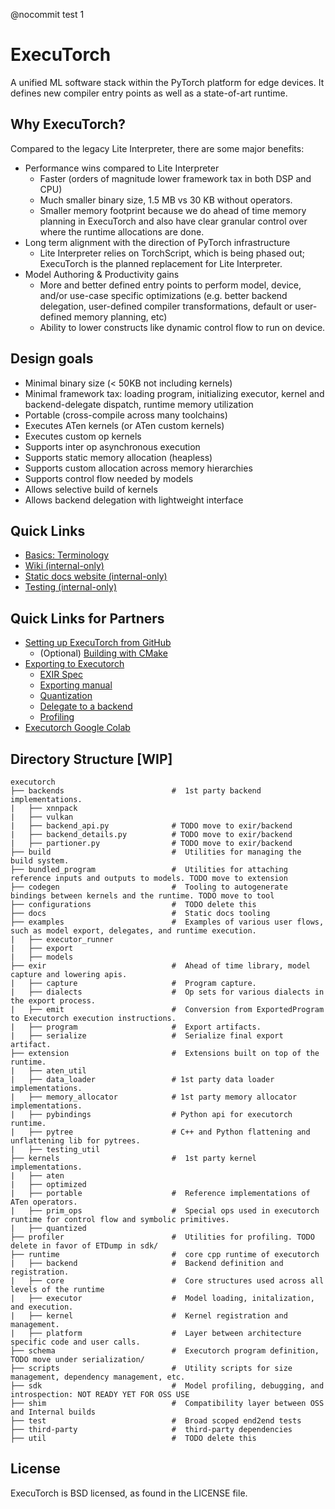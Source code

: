 @nocommit test 1
# ExecuTorch
A unified ML software stack within the PyTorch platform for edge devices. It defines new compiler entry points as well as a state-of-art runtime.

## Why ExecuTorch?
Compared to the legacy Lite Interpreter, there are some major benefits:
* Performance wins compared to Lite Interpreter
  * Faster (orders of magnitude lower framework tax in both DSP and CPU)
  * Much smaller binary size, 1.5 MB vs 30 KB without operators.
  * Smaller memory footprint because we do ahead of time memory planning in ExecuTorch and also have clear granular control over where the runtime allocations are done.
* Long term alignment with the direction of PyTorch infrastructure
  * Lite Interpreter relies on TorchScript, which is being phased out; ExecuTorch is the planned replacement for Lite Interpreter.
* Model Authoring & Productivity gains
  * More and better defined entry points to perform model, device, and/or use-case specific optimizations (e.g. better backend delegation, user-defined compiler transformations, default or user-defined memory planning, etc)
  * Ability to lower constructs like dynamic control flow to run on device.


## Design goals
* Minimal binary size (< 50KB not including kernels)
* Minimal framework tax: loading program, initializing executor, kernel and
  backend-delegate dispatch, runtime memory utilization
* Portable (cross-compile across many toolchains)
* Executes ATen kernels (or ATen custom kernels)
* Executes custom op kernels
* Supports inter op asynchronous execution
* Supports static memory allocation (heapless)
* Supports custom allocation across memory hierarchies
* Supports control flow needed by models
* Allows selective build of kernels
* Allows backend delegation with lightweight interface

## Quick Links

- [Basics: Terminology](/docs/website/docs/basics/terminology.md)
- [Wiki (internal-only)](https://www.internalfb.com/intern/wiki/PyTorch/Using_PyTorch/Executorch/)
- [Static docs website (internal-only)](https://www.internalfb.com/intern/staticdocs/executorch/)
- [Testing (internal-only)](https://www.internalfb.com/intern/staticdocs/executorch/docs/fb/poc/)

## Quick Links for Partners

- [Setting up ExecuTorch from GitHub](/docs/website/docs/tutorials/00_setting_up_executorch.md)
    - (Optional) [Building with CMake](/docs/website/docs/tutorials/cmake_build_system.md)
- [Exporting to Executorch](/docs/website/docs/tutorials/exporting_to_executorch.md)
    - [EXIR Spec](/docs/website/docs/ir_spec/00_exir.md)
    - [Exporting manual](/docs/website/docs/export/00_export_manual.md)
    - [Quantization](/docs/website/docs/tutorials/quantization_flow.md)
    - [Delegate to a backend](/docs/website/docs/tutorials/backend_delegate.md)
    - [Profiling](/docs/website/docs/tutorials/profiling.md)
- [Executorch Google Colab](https://colab.research.google.com/drive/1m8iU4y7CRVelnnolK3ThS2l2gBo7QnAP#scrollTo=1o2t3LlYJQY5)

## Directory Structure [WIP]

```
executorch
├── backends                        #  1st party backend implementations.
|   ├── xnnpack
|   ├── vulkan
|   ├── backend_api.py              # TODO move to exir/backend
|   ├── backend_details.py          # TODO move to exir/backend
|   ├── partioner.py                # TODO move to exir/backend
├── build                           #  Utilities for managing the build system.
├── bundled_program                 #  Utilities for attaching reference inputs and outputs to models. TODO move to extension
├── codegen                         #  Tooling to autogenerate bindings between kernels and the runtime. TODO move to tool
├── configurations                  #  TODO delete this
├── docs                            #  Static docs tooling
├── examples                        #  Examples of various user flows, such as model export, delegates, and runtime execution.
|   ├── executor_runner
|   ├── export
|   ├── models
├── exir                            #  Ahead of time library, model capture and lowering apis.
|   ├── capture                     #  Program capture.
|   ├── dialects                    #  Op sets for various dialects in the export process.
|   ├── emit                        #  Conversion from ExportedProgram to Executorch execution instructions.
|   ├── program                     #  Export artifacts.
|   ├── serialize                   #  Serialize final export artifact.
├── extension                       #  Extensions built on top of the runtime.
|   ├── aten_util
|   ├── data_loader                 # 1st party data loader implementations.
|   ├── memory_allocator            # 1st party memory allocator implementations.
|   ├── pybindings                  # Python api for executorch runtime.
|   ├── pytree                      # C++ and Python flattening and unflattening lib for pytrees.
|   ├── testing_util
├── kernels                         #  1st party kernel implementations.
|   ├── aten
|   ├── optimized
|   ├── portable                    #  Reference implementations of ATen operators.
|   ├── prim_ops                    #  Special ops used in executorch runtime for control flow and symbolic primitives.
|   ├── quantized
├── profiler                        #  Utilities for profiling. TODO delete in favor of ETDump in sdk/
├── runtime                         #  core cpp runtime of executorch
|   ├── backend                     #  Backend definition and registration.
|   ├── core                        #  Core structures used across all levels of the runtime
|   ├── executor                    #  Model loading, initalization, and execution.
|   ├── kernel                      #  Kernel registration and management.
|   ├── platform                    #  Layer between architecture specific code and user calls.
├── schema                          #  Executorch program definition, TODO move under serialization/
├── scripts                         #  Utility scripts for size management, dependency management, etc.
├── sdk                             #  Model profiling, debugging, and introspection: NOT READY YET FOR OSS USE
├── shim                            #  Compatibility layer between OSS and Internal builds
├── test                            #  Broad scoped end2end tests
├── third-party                     #  third-party dependencies
├── util                            #  TODO delete this
```

## License
ExecuTorch is BSD licensed, as found in the LICENSE file.
